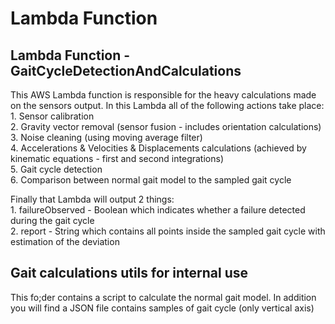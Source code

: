 # Lambda Function

## Lambda Function - GaitCycleDetectionAndCalculations
This AWS Lambda function is responsible for the heavy calculations made on the sensors output.
In this Lambda all of the following actions take place:<br/>
    1. Sensor calibration<br/>
    2. Gravity vector removal (sensor fusion - includes orientation calculations)<br/>
    3. Noise cleaning (using moving average filter)<br/>
    4. Accelerations & Velocities & Displacements calculations (achieved by kinematic equations - first and second integrations)<br/>
    5. Gait cycle detection<br/>
    6. Comparison between normal gait model to the sampled gait cycle<br/>

Finally that Lambda will output 2 things:<br/>
    1. failureObserved - Boolean which indicates whether a failure detected during the gait cycle<br/>
    2. report - String which contains all points inside the sampled gait cycle with estimation of the deviation<br/>

## Gait calculations utils for internal use

This fo;der contains a script to calculate the normal gait model. In addition you will find a JSON file contains samples of gait cycle (only vertical axis)